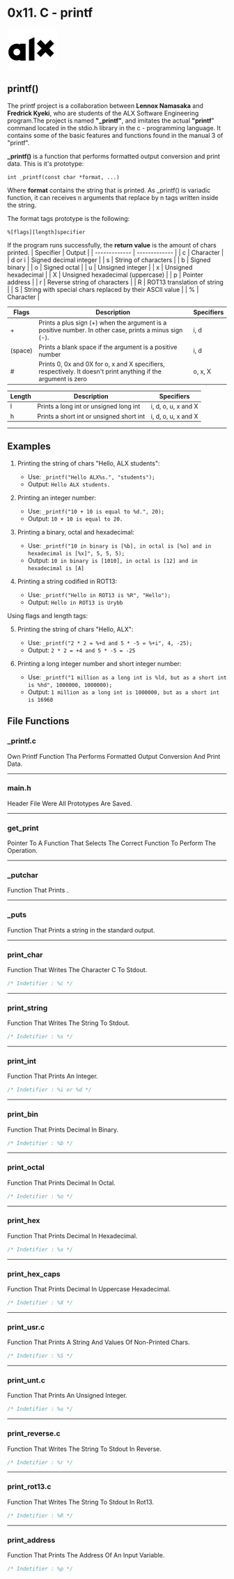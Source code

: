 # 0x11. C - printf
![alx-logo](https://raw.githubusercontent.com/NamasakaLennox/printf/main/images/alx-application-logo.png)

## printf()
The printf project is a collaboration between **Lennox Namasaka** and **Fredrick Kyeki**, who are students of the ALX Software Engineering program.The project is named **"_printf"**, and imitates the actual **"printf**" command located in the stdio.h library in the c - programming language. It contains some of the basic features and functions found in the manual 3 of "printf".

**_printf()** is a function that performs formatted output conversion and print data. This is it's prototype:

	int _printf(const char *format, ...)

Where **format** contains the string that is printed. As _printf() is variadic function, it can receives n arguments that replace by n tags written inside the string.

The format tags prototype is the following:

	%[flags][length]specifier
	
If the program runs successfully, the **return value** is the amount of chars printed.
| Specifier | Output |
| ------------- | ------------- |
| c  | Character  |
| d or i | Signed decimal integer |
| s  | String of characters  |
| b  | Signed binary  |
| o  | Signed octal  |
| u  | Unsigned integer  |
| x  | Unsigned hexadecimal  |
| X  | Unsigned hexadecimal (uppercase)  |
| p  | Pointer address  |
| r  | Reverse string of characters |
| R  | ROT13 translation of string |
| S  | String with special chars replaced by their ASCII value  |
| %  | Character  |

| Flags | Description | Specifiers |
| ------------- | ------------- | ------------- | 
| +  | Prints a plus sign (+) when the argument is a positive number. In other case, prints a minus sign (-). | i, d |
| (space) | Prints a blank space if the argument is a positive number | i, d |
| #  | Prints 0, 0x and 0X for o, x and X specifiers, respectively. It doesn't print anything if the argument is zero | o, x, X |

| Length | Description | Specifiers |
| ------------- | ------------- | ------------- | 
| l | Prints a long int or unsigned long int | i, d, o, u, x and X |
| h | Prints a short int or unsigned short int | i, d, o, u, x and X |

------------
## Examples

1. Printing the string of chars "Hello, ALX students":
	+ Use: `_printf("Hello ALX%s.", "students");`
	+ Output: `Hello ALX students.`
	
2. Printing an integer number:
	+ Use: `_printf("10 + 10 is equal to %d.", 20);`
	+ Output: `10 + 10 is equal to 20.`
	
3. Printing a binary, octal and hexadecimal:
	+ Use: `_printf("10 in binary is [%b], in octal is [%o] and in hexadecimal is [%x]", 5, 5, 5);`
	+ Output: `10 in binary is [1010], in octal is [12] and in hexadecimal is [A]`
	
4. Printing a string codified in ROT13:
	+ Use: `_printf("Hello in ROT13 is %R", "Hello");`
	+ Output: `Hello in ROT13 is Urybb`

Using flags and length tags:

5. Printing the string of chars "Hello, ALX":
	+ Use: `_printf("2 * 2 = %+d and 5 * -5 = %+i", 4, -25);`
	+ Output: `2 * 2 = +4 and 5 * -5 = -25`
	
6. Printing a long integer number and short integer number:
	+ Use: `_printf("1 million as a long int is %ld, but as a short int is %hd", 1000000, 1000000);`
	+ Output: `1 million as a long int is 1000000, but as a short int is 16960`
	 

## File Functions

### _printf.c
Own Printf Function Tha Performs Formatted Output Conversion And Print Data.

------------

### main.h
Header File Were All Prototypes Are Saved.

------------

### get_print
Pointer To A Function That Selects The Correct Function To Perform The Operation.

------------

### _putchar
Function That Prints .

------------

### _puts
Function That Prints a string in the standard output.

------------


### print_char
Function That Writes The Character C To Stdout.
```c
/* Indetifier : %c */
```

------------

### print_string
Function That Writes The String To Stdout.
```c
/* Indetifier : %s */
```

------------

### print_int
Function That Prints An Integer.
```c
/* Indetifier : %i or %d */
```

------------

### print_bin
Function That Prints Decimal In Binary.
```c
/* Indetifier : %b */
```

------------

### print_octal
Function That Prints Decimal In Octal.
```c
/* Indetifier : %o */
```

------------

### print_hex
Function That Prints Decimal In Hexadecimal.
```c
/* Indetifier : %x */
```

------------

### print_hex_caps
Function That Prints Decimal In Uppercase Hexadecimal.
```c
/* Indetifier : %X */
```

------------

### print_usr.c
Function That Prints A String And Values Of Non-Printed Chars.
```c
/* Indetifier : %S */
```

------------

### print_unt.c
Function That Prints An Unsigned Integer.
```c
/* Indetifier : %u */
```

------------

### print_reverse.c
Function That Writes The String To Stdout In Reverse.
```c
/* Indetifier : %r */
```

------------

### print_rot13.c
Function That Writes The String To Stdout In Rot13.
```c
/* Indetifier : %R */
```

------------

### print_address
Function That Prints The Address Of An Input Variable.
```c
/* Indetifier : %p */
```
